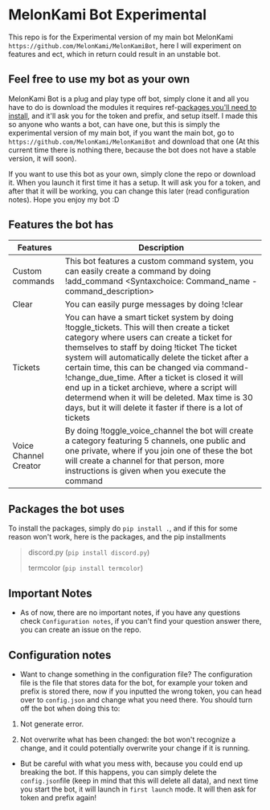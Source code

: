 # MelonKami Bot Experimental

This repo is for the Experimental version of my main bot MelonKami ``https://github.com/MelonKami/MelonKamiBot``, here I will experiment on features and ect, which in return could result in an unstable bot.

## Feel free to use my bot as your own

MelonKami Bot is a plug and play type off bot, simply clone it and all you have to do is download the modules it requires ref-[packages you'll need to install](https://github.com/MelonKami/MelonKami-Bot-Experimental#packages-the-bot-uses), and it'll ask you for the token and prefix, and setup itself. I made this so anyone who wants a bot, can have one, but this is simply the experimental version of my main bot, if you want the main bot, go to `https://github.com/MelonKami/MelonKamiBot` and download that one (At this current time there is nothing there, because the bot does not have a stable version, it will soon). 

If you want to use this bot as your own, simply clone the repo or download it. When you launch it first time it has a setup. It will ask you for a token, and after that it will be working, you can change this later (read configuration notes). Hope you enjoy my bot :D

## Features the bot has

| Features      | Description |
| ----------- | ----------- |
| Custom commands  | This bot features a custom command system, you can easily create a command by doing !add_command <Syntaxchoice: Command_name - command_description>      |
| Clear   | You can easily purge messages by doing !clear <amount>        |
| Tickets | You can have a smart ticket system by doing !toggle_tickets. This will then create a ticket category where users can create a ticket for themselves to staff by doing !ticket The ticket system will automatically delete the ticket after a certain time, this can be changed via command- !change_due_time. After a ticket is closed it will end up in a ticket archieve, where a script will determend when it will be deleted. Max time is 30 days, but it will delete it faster if there is a lot of tickets|
| Voice Channel Creator | By doing !toggle_voice_channel the bot will create a category featuring 5 channels, one public and one private, where if you join one of these the bot will create a channel for that person, more instructions is given when you execute the command|

## Packages the bot uses

To install the packages, simply do `pip install .`, and if this for some reason won't work, here is the packages, and the pip installments

> discord.py (`pip install discord.py`)
>
> termcolor (`pip install termcolor`)

## Important Notes

* As of now, there are no important notes, if you have any questions check `Configuration notes`, if you can't find your question answer there, you can create an issue on the repo.

## Configuration notes
  
* Want to change something in the configuration file? The configuration file is the file that stores data for the bot, for example your token and prefix is stored there, now if you inputted the wrong token, you can head over to ``config.json`` and change what you need there. You should turn off the bot when doing this to:

1. Not generate error.

2. Not overwrite what has been changed: the bot won't recognize a change, and it could potentially overwrite your change if it is running.

* But be careful with what you mess with, because you could end up breaking the bot. If this happens, you can simply delete the `config.json`file (keep in mind that this will delete all data), and next time you start the bot, it will launch in `first launch` mode. It will then ask for token and prefix again!
